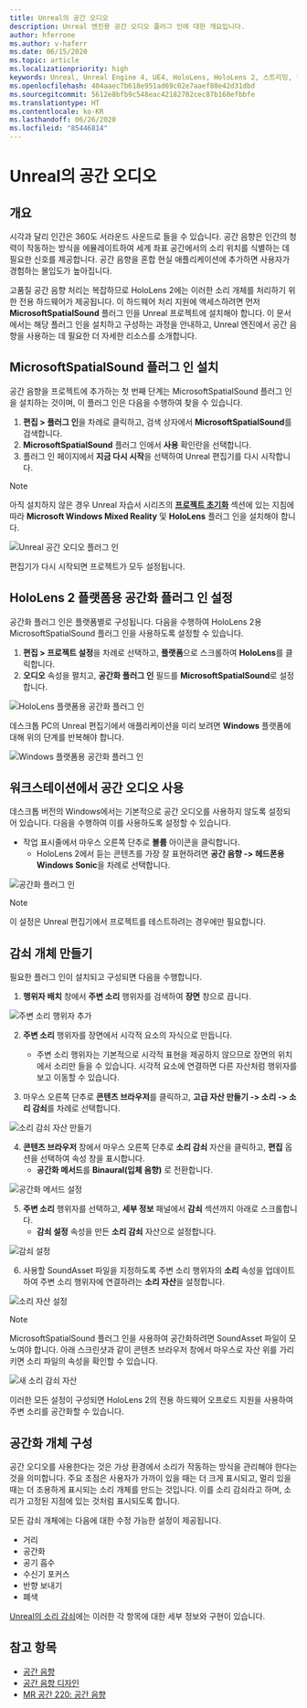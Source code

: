 ```yaml
---
title: Unreal의 공간 오디오
description: Unreal 엔진용 공간 오디오 플러그 인에 대한 개요입니다.
author: hferrone
ms.author: v-haferr
ms.date: 06/15/2020
ms.topic: article
ms.localizationpriority: high
keywords: Unreal, Unreal Engine 4, UE4, HoloLens, HoloLens 2, 스트리밍, 원격, 혼합 현실, 개발, 시작, 기능, 새 프로젝트, 에뮬레이터, 설명서, 가이드, 특징, 홀로그램, 게임 개발
ms.openlocfilehash: 404aaec7b618e951ad69c02e7aaef80e42d31dbd
ms.sourcegitcommit: 5612e8bfb9c548eac42182702cec87b160efbbfe
ms.translationtype: HT
ms.contentlocale: ko-KR
ms.lasthandoff: 06/26/2020
ms.locfileid: "85446814"
---
```

# <a name="spatial-audio-in-unreal"></a>Unreal의 공간 오디오

## <a name="overview"></a>개요

시각과 달리 인간은 360도 서라운드 사운드로 들을 수 있습니다. 공간 음향은 인간의 청력이 작동하는 방식을 에뮬레이트하여 세계 좌표 공간에서의 소리 위치를 식별하는 데 필요한 신호를 제공합니다. 공간 음향을 혼합 현실 애플리케이션에 추가하면 사용자가 경험하는 몰입도가 높아집니다.  

고품질 공간 음향 처리는 복잡하므로 HoloLens 2에는 이러한 소리 개체를 처리하기 위한 전용 하드웨어가 제공됩니다.  이 하드웨어 처리 지원에 액세스하려면 먼저 **MicrosoftSpatialSound** 플러그 인을 Unreal 프로젝트에 설치해야 합니다. 이 문서에서는 해당 플러그 인을 설치하고 구성하는 과정을 안내하고, Unreal 엔진에서 공간 음향을 사용하는 데 필요한 더 자세한 리소스를 소개합니다. 

## <a name="installing-the-microsoft-spatial-sound-plugin"></a>MicrosoftSpatialSound 플러그 인 설치 

공간 음향을 프로젝트에 추가하는 첫 번째 단계는 MicrosoftSpatialSound 플러그 인을 설치하는 것이며, 이 플러그 인은 다음을 수행하여 찾을 수 있습니다. 

1. **편집 > 플러그 인**을 차례로 클릭하고, 검색 상자에서 **MicrosoftSpatialSound**를 검색합니다. 
2. **MicrosoftSpatialSound** 플러그 인에서 **사용** 확인란을 선택합니다. 
3. 플러그 인 페이지에서 **지금 다시 시작**을 선택하여 Unreal 편집기를 다시 시작합니다. 

> [!NOTE]
> 아직 설치하지 않은 경우 Unreal 자습서 시리즈의 **[프로젝트 초기화](unreal-uxt-ch2.md)** 섹션에 있는 지침에 따라 **Microsoft Windows Mixed Reality** 및 **HoloLens** 플러그 인을 설치해야 합니다.

![Unreal 공간 오디오 플러그 인](images/unreal-spatial-audio-img-01.png)

편집기가 다시 시작되면 프로젝트가 모두 설정됩니다.


## <a name="setting-the-spatialization-plugin-for-hololens-2-platform"></a>HoloLens 2 플랫폼용 공간화 플러그 인 설정
공간화 플러그 인은 플랫폼별로 구성됩니다.  다음을 수행하여 HoloLens 2용 MicrosoftSpatialSound 플러그 인을 사용하도록 설정할 수 있습니다.
1. **편집 > 프로젝트 설정**을 차례로 선택하고, **플랫폼**으로 스크롤하여 **HoloLens**를 클릭합니다.
2. **오디오** 속성을 펼치고, **공간화 플러그 인** 필드를 **MicrosoftSpatialSound**로 설정합니다.

![HoloLens 플랫폼용 공간화 플러그 인](images/unreal-spatial-audio-img-02.png)

데스크톱 PC의 Unreal 편집기에서 애플리케이션을 미리 보려면 **Windows** 플랫폼에 대해 위의 단계를 반복해야 합니다.

![Windows 플랫폼용 공간화 플러그 인](images/unreal-spatial-audio-img-05.png)

## <a name="enabling-spatial-audio-on-your-workstation"></a>워크스테이션에서 공간 오디오 사용
데스크톱 버전의 Windows에서는 기본적으로 공간 오디오를 사용하지 않도록 설정되어 있습니다. 다음을 수행하여 이를 사용하도록 설정할 수 있습니다.
* 작업 표시줄에서 마우스 오른쪽 단추로 **볼륨** 아이콘을 클릭합니다. 
    + HoloLens 2에서 듣는 콘텐츠를 가장 잘 표현하려면 **공간 음향 -> 헤드폰용 Windows Sonic**을 차례로 선택합니다.

![공간화 플러그 인](images/unreal-spatial-audio-img-04.png)

> [!NOTE]
>이 설정은 Unreal 편집기에서 프로젝트를 테스트하려는 경우에만 필요합니다.

## <a name="creating-attenuation-objects"></a>감쇠 개체 만들기
필요한 플러그 인이 설치되고 구성되면 다음을 수행합니다.
1. **행위자 배치** 창에서 **주변 소리** 행위자를 검색하여 **장면** 창으로 끕니다.

![주변 소리 행위자 추가](images/unreal-spatial-audio-img-07.png)

2. **주변 소리** 행위자를 장면에서 시각적 요소의 자식으로 만듭니다. 
    * 주변 소리 행위자는 기본적으로 시각적 표현을 제공하지 않으므로 장면의 위치에서 소리만 들을 수 있습니다. 시각적 요소에 연결하면 다른 자산처럼 행위자를 보고 이동할 수 있습니다.

3.  마우스 오른쪽 단추로 **콘텐츠 브라우저**를 클릭하고, **고급 자산 만들기 -> 소리 -> 소리 감쇠**를 차례로 선택합니다.

![소리 감쇠 자산 만들기](images/unreal-spatial-audio-img-06.png)

4. **콘텐츠 브라우저** 창에서 마우스 오른쪽 단추로 **소리 감쇠** 자산을 클릭하고, **편집** 옵션을 선택하여 속성 창을 표시합니다.
    * **공간화 메서드**를 **Binaural(입체 음향)** 로 전환합니다.

![공간화 메서드 설정](images/unreal-spatial-audio-img-03.png)

5. **주변 소리** 행위자를 선택하고, **세부 정보** 패널에서 **감쇠** 섹션까지 아래로 스크롤합니다. 
    * **감쇠 설정** 속성을 만든 **소리 감쇠** 자산으로 설정합니다.

![감쇠 설정](images/unreal-spatial-audio-img-08.png)

6. 사용할 SoundAsset 파일을 지정하도록 주변 소리 행위자의 **소리** 속성을 업데이트하여 주변 소리 행위자에 연결하려는 **소리 자산**을 설정합니다.

![소리 자산 설정](images/unreal-spatial-audio-img-09.png)

> [!NOTE] 
> MicrosoftSpatialSound 플러그 인을 사용하여 공간화하려면 SoundAsset 파일이 모노여야 합니다. 아래 스크린샷과 같이 콘텐츠 브라우저 창에서 마우스로 자산 위를 가리키면 소리 파일의 속성을 확인할 수 있습니다.

![새 소리 감쇠 자산](images/unreal-spatial-audio-img-10.png)

이러한 모든 설정이 구성되면 HoloLens 2의 전용 하드웨어 오프로드 지원을 사용하여 주변 소리를 공간화할 수 있습니다.

## <a name="configuring-objects-for-spatialization"></a>공간화 개체 구성
공간 오디오를 사용한다는 것은 가상 환경에서 소리가 작동하는 방식을 관리해야 한다는 것을 의미합니다. 주요 초점은 사용자가 가까이 있을 때는 더 크게 표시되고, 멀리 있을 때는 더 조용하게 표시되는 소리 개체를 만드는 것입니다. 이를 소리 감쇠라고 하며, 소리가 고정된 지점에 있는 것처럼 표시되도록 합니다.

모든 감쇠 개체에는 다음에 대한 수정 가능한 설정이 제공됩니다.
* 거리
* 공간화
* 공기 흡수
* 수신기 포커스
* 반향 보내기
* 폐색

[Unreal의 소리 감쇠](https://docs.unrealengine.com/Engine/Audio/DistanceModelAttenuation/index.html)에는 이러한 각 항목에 대한 세부 정보와 구현이 있습니다.


## <a name="see-also"></a>참고 항목
* [공간 음향](https://docs.microsoft.com/windows/mixed-reality/spatial-sound)
* [공간 음향 디자인](https://docs.microsoft.com/windows/mixed-reality/spatial-sound-design)
* [MR 공간 220: 공간 음향](https://docs.microsoft.com/windows/mixed-reality/holograms-220)